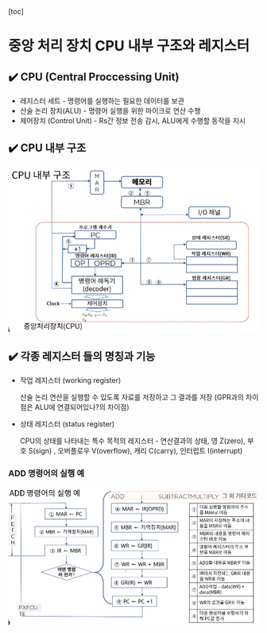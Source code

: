 [toc]

# 중앙 처리 장치 CPU 내부 구조와 레지스터

## :heavy_check_mark: CPU (Central Proccessing Unit)

- 레지스터 세트 - 명령어를 실행하는 필요한 데이터를 보관
- 산술 논리 장치(ALU) - 명령어 실행을 위한 마이크로 연산 수행
- 제어장치 (Control Unit) - Rs간 정보 전송 감시, ALU에게 수행할 동작을 지시








## :heavy_check_mark: CPU 내부 구조

![image-20210317224841315](assets/image-20210317224841315.png)








## :heavy_check_mark: 각종 레지스터 들의 명칭과 기능

- 작업 레지스터 (working register)

  산술 논리 연산을 실행할 수 있도록 자료를 저장하고 그 결과를 저장 (GPR과의 차이점은 ALU에 연결되어있나?의 차이점)

- 상태 레지스터 (status register)

  CPU의 상태를 나타내는 특수 목적의 레지스터 - 연산결과의 상태, 영 Z(zero), 부호 S(sign) , 오버플로우 V(overflow), 캐리 C(carry), 인터럽트 I(interrupt)



### ADD 명령어의 실행 예

![image-20210317230158925](assets/image-20210317230158925.png)









